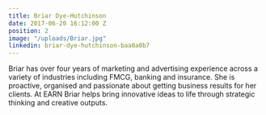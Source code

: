 ```yaml
---
title: Briar Dye-Hutchinson
date: 2017-06-20 16:12:00 Z
position: 2
image: "/uploads/Briar.jpg"
linkedin: briar-dye-hutchinson-baa0a0b7
---
```


Briar has over four years of marketing and advertising experience across a variety of industries including FMCG, banking and insurance.  She is proactive, organised and passionate about getting business results for her clients. At EARN Briar helps bring innovative ideas to life through strategic thinking and creative outputs.  